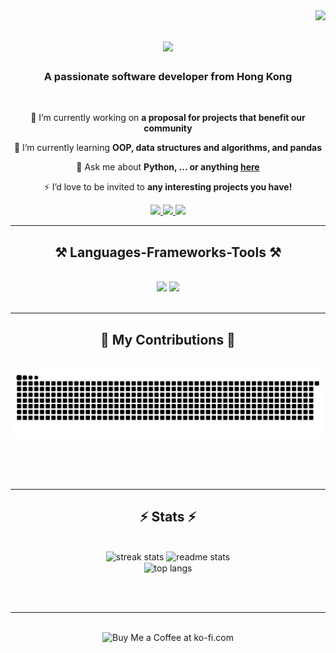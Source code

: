<img align="right" src="https://visitor-badge.laobi.icu/badge?page_id=KennyHacrt.KennyHacrt" />
 
<h1 align="center">
    <img src="https://readme-typing-svg.herokuapp.com/?font=Righteous&size=35&center=true&vCenter=true&width=500&height=70&duration=4000&lines=Hi+There!+👋;+I'm+Kenny+Lee!;" />
</h1>

<h3 align="center">A passionate software developer from Hong Kong </h3>

<br/>

<div align="center">
 
 🔭 I’m currently working on **a proposal for projects that benefit our community**
 
 🌱 I’m currently learning **OOP, data structures and algorithms, and pandas**

💬 Ask me about **Python, ... or anything [here](https://github.com/KennyHacrt/KennyHacrt/issues)**

⚡ I’d love to be invited to **any interesting projects you have!**

 </div>
 
<div align="center"> 
  <a href="mailto:lee.mh.kenny@gmail.com ">
    <img src="https://img.shields.io/badge/Gmail-333333?style=for-the-badge&logo=gmail&logoColor=red" />
  </a>
  <a href="https://linkedin.com/in/ming-hin-lee-31a10331b" target="_blank">
    <img src="https://img.shields.io/badge/LinkedIn-0077B5?style=for-the-badge&logo=linkedin&logoColor=white" target="_blank" />
  </a>
  <a href="https://kennyhacrt.github.io/" target="_blank">
     <img src="https://img.shields.io/badge/Portfolio-FF5722?style=for-the-badge&logo=todoist&logoColor=white" target="_blank" /> <!-- sqlite, safari, google-chrome are other good icon options -->
  </a>
</div>

 <hr/>
 
<h2 align="center">⚒️ Languages-Frameworks-Tools ⚒️</h2>
<br/>
<div align="center">
    <img src="https://skillicons.dev/icons?i=html,vscode,github,r,discord,replit" />
    <img src="https://skillicons.dev/icons?i=python,cpp,java,mysql" /><br>
</div>

<br/>
<hr/>

<div align="center">
  <h2>🐍 My Contributions 🐍</h2>
  <br>
  <img alt="snake eating my contributions" src="https://raw.githubusercontent.com/KennyHacrt/KennyHacrt/output/github-contribution-grid-snake.svg" />
  
  <br/><br/><br/>
</div>

<hr/>

<h2 align="center">⚡ Stats ⚡</h2>
<br>
<div align=center>
  <img width=390 src="https://streak-stats.demolab.com/?user=KennyHacrt&count_private=true&theme=great-gatsby&border_radius=10" alt="streak stats"/>
  <img width=390 src="https://github-readme-stats-salesp07.vercel.app/api?username=KennyHacrt&count_private=true&show_icons=true&theme=great-gatsby&rank_icon=github&border_radius=10" alt="readme stats" />
  <br/>
  <img width=325 align="center" src="https://github-readme-stats-salesp07.vercel.app/api/top-langs/?username=KennyHacrt&hide=HTML&langs_count=8&layout=compact&theme=great-gatsby&border_radius=10&size_weight=0.5&count_weight=0.5&exclude_repo=github-readme-stats" alt="top langs" />
</div>

<br/><br/>

<hr/>

<br/>

<div align="center">
<a  target='_blank'><img height='64' style='border:0px;height:64px;' src='https://storage.ko-fi.com/cdn/kofi1.png?v=3' border='0' alt='Buy Me a Coffee at ko-fi.com' /></a>
</div>

<br/>
